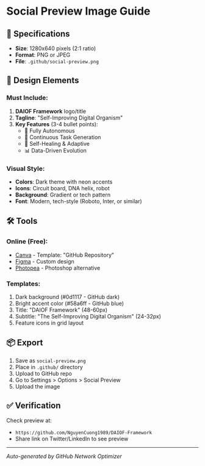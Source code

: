 # Social Preview Image Guide

## 📐 Specifications

- **Size**: 1280x640 pixels (2:1 ratio)
- **Format**: PNG or JPEG
- **File**: `.github/social-preview.png`

## 🎨 Design Elements

### Must Include:
1. **DAIOF Framework** logo/title
2. **Tagline**: "Self-Improving Digital Organism"
3. **Key Features** (3-4 bullet points):
   - 🤖 Fully Autonomous
   - 🔄 Continuous Task Generation
   - 🧬 Self-Healing & Adaptive
   - 📊 Data-Driven Evolution

### Visual Style:
- **Colors**: Dark theme with neon accents
- **Icons**: Circuit board, DNA helix, robot
- **Background**: Gradient or tech pattern
- **Font**: Modern, tech-style (Roboto, Inter, or similar)

## 🛠️ Tools

### Online (Free):
- [Canva](https://www.canva.com/) - Template: "GitHub Repository"
- [Figma](https://www.figma.com/) - Custom design
- [Photopea](https://www.photopea.com/) - Photoshop alternative

### Templates:
1. Dark background (#0d1117 - GitHub dark)
2. Bright accent color (#58a6ff - GitHub blue)
3. Title: "DAIOF Framework" (48-60px)
4. Subtitle: "The Self-Improving Digital Organism" (24-32px)
5. Feature icons in grid layout

## 📦 Export

1. Save as `social-preview.png`
2. Place in `.github/` directory
3. Upload to GitHub repo
4. Go to Settings > Options > Social Preview
5. Upload the image

## ✅ Verification

Check preview at:
- `https://github.com/NguyenCuong1989/DAIOF-Framework`
- Share link on Twitter/LinkedIn to see preview

---

*Auto-generated by GitHub Network Optimizer*
